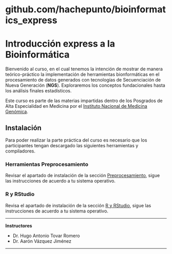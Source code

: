 # github.com/hachepunto/bioinformatics_express

# Introducción express a la Bioinformática

Bienvenido al curso, en el cual tenemos la intención de mostrar de manera teórico-práctico la implementación de herramientas bionformáticas en el procesamiento de datos generados con tecnologías de Secuenciación de Nueva Generación  (**NGS**). Exploraremos los conceptos fundacionales hasta los análisis finales estadísticos.

Este curso es parte de las materias impartidas dentro de los Posgrados de Alta Especialidad en Medicina por el [Instituto Nacional de Medicina Genómica](https://www.inmegen.gob.mx/).

## Instalación
Para poder realizar la parte práctica del curso es necesario que los participantes tengan descargado las siguientes herramientas y compiladores.

### Herramientas Preprocesamiento
Revisar el apartado de instalación de la sección [Preprocesamiento](./6.Inst_PrepProcesamiento_tools.md), sigue las instrucciones de acuerdo a tu sistema operativo.

### R y RStudio
Revisa el apartado de instalación de la sección [R y RStudio](./RStudio.md), sigue las instrucciones de acuerdo a tu sistema operativo.

---
**Instructores**
- Dr. Hugo Antonio Tovar Romero 
- Dr. Aarón Vázquez Jiménez
---